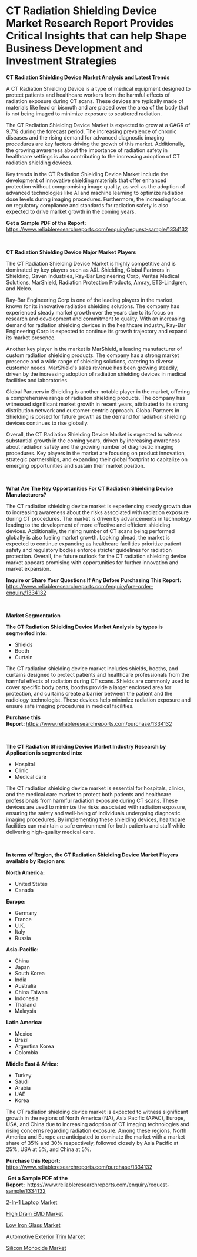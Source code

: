 <p><h1>CT Radiation Shielding Device Market Research Report Provides Critical Insights that can help Shape Business Development and Investment Strategies</h1></p><p><strong>CT Radiation Shielding Device Market Analysis and Latest Trends</strong></p>
<p><p>A CT Radiation Shielding Device is a type of medical equipment designed to protect patients and healthcare workers from the harmful effects of radiation exposure during CT scans. These devices are typically made of materials like lead or bismuth and are placed over the area of the body that is not being imaged to minimize exposure to scattered radiation.</p><p>The CT Radiation Shielding Device Market is expected to grow at a CAGR of 9.7% during the forecast period. The increasing prevalence of chronic diseases and the rising demand for advanced diagnostic imaging procedures are key factors driving the growth of this market. Additionally, the growing awareness about the importance of radiation safety in healthcare settings is also contributing to the increasing adoption of CT radiation shielding devices.</p><p>Key trends in the CT Radiation Shielding Device Market include the development of innovative shielding materials that offer enhanced protection without compromising image quality, as well as the adoption of advanced technologies like AI and machine learning to optimize radiation dose levels during imaging procedures. Furthermore, the increasing focus on regulatory compliance and standards for radiation safety is also expected to drive market growth in the coming years.</p></p>
<p><strong>Get a Sample PDF of the Report:&nbsp;</strong> <a href="https://www.reliableresearchreports.com/enquiry/request-sample/1334132">https://www.reliableresearchreports.com/enquiry/request-sample/1334132</a></p>
<p>&nbsp;</p>
<p><strong>CT Radiation Shielding Device Major Market Players</strong></p>
<p><p>The CT Radiation Shielding Device Market is highly competitive and is dominated by key players such as A&L Shielding, Global Partners in Shielding, Gaven Industries, Ray-Bar Engineering Corp, Veritas Medical Solutions, MarShield, Radiation Protection Products, Amray, ETS-Lindgren, and Nelco. </p><p>Ray-Bar Engineering Corp is one of the leading players in the market, known for its innovative radiation shielding solutions. The company has experienced steady market growth over the years due to its focus on research and development and commitment to quality. With an increasing demand for radiation shielding devices in the healthcare industry, Ray-Bar Engineering Corp is expected to continue its growth trajectory and expand its market presence.</p><p>Another key player in the market is MarShield, a leading manufacturer of custom radiation shielding products. The company has a strong market presence and a wide range of shielding solutions, catering to diverse customer needs. MarShield's sales revenue has been growing steadily, driven by the increasing adoption of radiation shielding devices in medical facilities and laboratories.</p><p>Global Partners in Shielding is another notable player in the market, offering a comprehensive range of radiation shielding products. The company has witnessed significant market growth in recent years, attributed to its strong distribution network and customer-centric approach. Global Partners in Shielding is poised for future growth as the demand for radiation shielding devices continues to rise globally.</p><p>Overall, the CT Radiation Shielding Device Market is expected to witness substantial growth in the coming years, driven by increasing awareness about radiation safety and the growing number of diagnostic imaging procedures. Key players in the market are focusing on product innovation, strategic partnerships, and expanding their global footprint to capitalize on emerging opportunities and sustain their market position.</p></p>
<p>&nbsp;</p>
<p><strong>What Are The Key Opportunities For CT Radiation Shielding Device Manufacturers?</strong></p>
<p><p>The CT radiation shielding device market is experiencing steady growth due to increasing awareness about the risks associated with radiation exposure during CT procedures. The market is driven by advancements in technology leading to the development of more effective and efficient shielding devices. Additionally, the rising number of CT scans being performed globally is also fueling market growth. Looking ahead, the market is expected to continue expanding as healthcare facilities prioritize patient safety and regulatory bodies enforce stricter guidelines for radiation protection. Overall, the future outlook for the CT radiation shielding device market appears promising with opportunities for further innovation and market expansion.</p></p>
<p><strong>Inquire or Share Your Questions If Any Before Purchasing This Report:</strong> <a href="https://www.reliableresearchreports.com/enquiry/pre-order-enquiry/1334132">https://www.reliableresearchreports.com/enquiry/pre-order-enquiry/1334132</a></p>
<p>&nbsp;</p>
<p><strong>Market Segmentation</strong></p>
<p><strong>The CT Radiation Shielding Device Market Analysis by types is segmented into:</strong></p>
<p><ul><li>Shields</li><li>Booth</li><li>Curtain</li></ul></p>
<p><p>The CT radiation shielding device market includes shields, booths, and curtains designed to protect patients and healthcare professionals from the harmful effects of radiation during CT scans. Shields are commonly used to cover specific body parts, booths provide a larger enclosed area for protection, and curtains create a barrier between the patient and the radiology technologist. These devices help minimize radiation exposure and ensure safe imaging procedures in medical facilities.</p></p>
<p><strong>Purchase this Report:&nbsp;</strong><a href="https://www.reliableresearchreports.com/purchase/1334132">https://www.reliableresearchreports.com/purchase/1334132</a></p>
<p>&nbsp;</p>
<p><strong>The CT Radiation Shielding Device Market Industry Research by Application is segmented into:</strong></p>
<p><ul><li>Hospital</li><li>Clinic</li><li>Medical care</li></ul></p>
<p><p>The CT radiation shielding device market is essential for hospitals, clinics, and the medical care market to protect both patients and healthcare professionals from harmful radiation exposure during CT scans. These devices are used to minimize the risks associated with radiation exposure, ensuring the safety and well-being of individuals undergoing diagnostic imaging procedures. By implementing these shielding devices, healthcare facilities can maintain a safe environment for both patients and staff while delivering high-quality medical care.</p></p>
<p>&nbsp;</p>
<p><strong>In terms of Region, the CT Radiation Shielding Device Market Players available by Region are:</strong></p>
<p>
    <p> <strong> North America: </strong>
        <ul>
            <li>United States</li>
            <li>Canada</li>
        </ul>
        </p> 
    <p> <strong> Europe: </strong>
        <ul>
            <li>Germany</li>
            <li>France</li>
            <li>U.K.</li>
            <li>Italy</li>
            <li>Russia</li>
        </ul>
        </p> 
    <p> <strong> Asia-Pacific: </strong>
        <ul>
            <li>China</li>
            <li>Japan</li>
            <li>South Korea</li>
            <li>India</li>
            <li>Australia</li>
            <li>China Taiwan</li>
            <li>Indonesia</li>
            <li>Thailand</li>
            <li>Malaysia</li>
        </ul>
        </p> 
    <p> <strong> Latin America: </strong>
        <ul>
            <li>Mexico</li>
            <li>Brazil</li>
            <li>Argentina Korea</li>
            <li>Colombia</li>
        </ul>
        </p> 
    <p> <strong> Middle East & Africa: </strong>
        <ul>
            <li>Turkey</li>
            <li>Saudi</li>
            <li>Arabia</li>
            <li>UAE</li>
            <li>Korea</li>
        </ul>
    </p>
    </p>
<p><p>The CT radiation shielding device market is expected to witness significant growth in the regions of North America (NA), Asia Pacific (APAC), Europe, USA, and China due to increasing adoption of CT imaging technologies and rising concerns regarding radiation exposure. Among these regions, North America and Europe are anticipated to dominate the market with a market share of 35% and 30% respectively, followed closely by Asia Pacific at 25%, USA at 5%, and China at 5%.</p></p>
<p><strong>Purchase this Report: </strong><a href="https://www.reliableresearchreports.com/purchase/1334132">https://www.reliableresearchreports.com/purchase/1334132</a></p>
<p>&nbsp;<strong>Get a Sample PDF of the Report:&nbsp;&nbsp;</strong><a href="https://www.reliableresearchreports.com/enquiry/request-sample/1334132">https://www.reliableresearchreports.com/enquiry/request-sample/1334132</a></p>
<p><strong></strong></p>
<p><p><a href="https://issuu.com/reportprime-2/docs/2-in-1-laptop-market-size-2030.pptx">2-In-1 Laptop Market</a></p><p><a href="https://issuu.com/reportprime-2/docs/high-drain-emd-market-size-2030.pptx">High Drain EMD Market</a></p><p><a href="https://medium.com/@ericsanford98567/low-iron-glass-market-size-and-market-trends-complete-industry-overview-2024-to-2031-910749d738e3">Low Iron Glass Market</a></p><p><a href="https://medium.com/@ericsanford98567/automotive-exterior-trim-market-exploring-market-share-market-trends-and-future-growth-d1f847f32b7f">Automotive Exterior Trim Market</a></p><p><a href="https://medium.com/@ericsanford98567/silicon-monoxide-market-competitive-analysis-market-trends-and-forecast-to-2031-5a83b6199ce0">Silicon Monoxide Market</a></p></p>